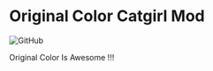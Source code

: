 # Original Color Catgirl Mod
![GitHub](https://img.shields.io/github/license/Busituteng/OriginalColorCatgirlMod)

Original Color Is Awesome !!!
